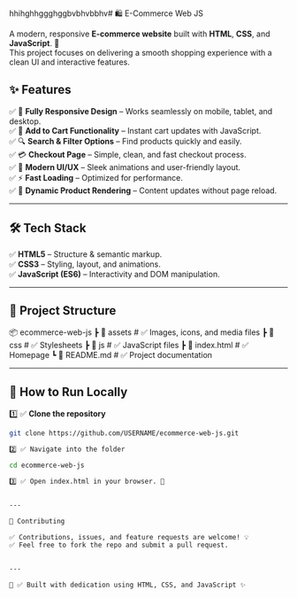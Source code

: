 hhihghhggghggbvbhvbbhv# 🛍️ E-Commerce Web JS  

A modern, responsive **E-commerce website** built with **HTML**, **CSS**, and **JavaScript**. 🚀  
This project focuses on delivering a smooth shopping experience with a clean UI and interactive features.  



## ✨ Features  
✅ 📱 **Fully Responsive Design** – Works seamlessly on mobile, tablet, and desktop.  
✅ 🛒 **Add to Cart Functionality** – Instant cart updates with JavaScript.  
✅ 🔍 **Search & Filter Options** – Find products quickly and easily.  
✅ 💳 **Checkout Page** – Simple, clean, and fast checkout process.  
✅ 🎨 **Modern UI/UX** – Sleek animations and user-friendly layout.  
✅ ⚡ **Fast Loading** – Optimized for performance.  
✅ 🔄 **Dynamic Product Rendering** – Content updates without page reload.  

---

## 🛠️ Tech Stack  
✅ **HTML5** – Structure & semantic markup.  
✅ **CSS3** – Styling, layout, and animations.  
✅ **JavaScript (ES6)** – Interactivity and DOM manipulation.  

---

## 📂 Project Structure

📦 ecommerce-web-js ┣ 📂 assets        # ✅ Images, icons, and media files ┣ 📂 css           # ✅ Stylesheets ┣ 📂 js            # ✅ JavaScript files ┣ 📜 index.html    # ✅ Homepage ┗ 📜 README.md     # ✅ Project documentation

---

## 🚀 How to Run Locally  
1️⃣ ✅ **Clone the repository**  
```bash
git clone https://github.com/USERNAME/ecommerce-web-js.git

2️⃣ ✅ Navigate into the folder

cd ecommerce-web-js

3️⃣ ✅ Open index.html in your browser. 🎉


---

🤝 Contributing

✅ Contributions, issues, and feature requests are welcome! 💡
✅ Feel free to fork the repo and submit a pull request.


---

💖 ✅ Built with dedication using HTML, CSS, and JavaScript ✨

